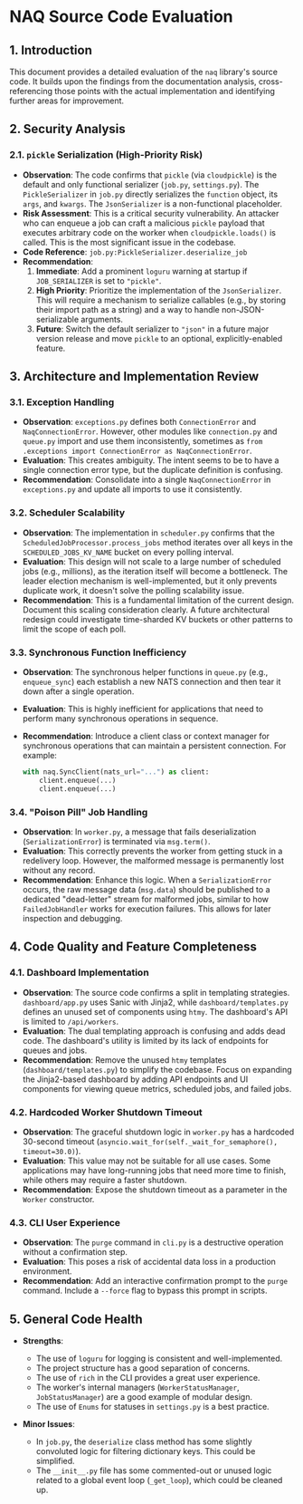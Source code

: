 # NAQ Source Code Evaluation

## 1. Introduction

This document provides a detailed evaluation of the `naq` library's source code. It builds upon the findings from the documentation analysis, cross-referencing those points with the actual implementation and identifying further areas for improvement.

## 2. Security Analysis

### 2.1. `pickle` Serialization (High-Priority Risk)

- **Observation**: The code confirms that `pickle` (via `cloudpickle`) is the default and only functional serializer (`job.py`, `settings.py`). The `PickleSerializer` in `job.py` directly serializes the `function` object, its `args`, and `kwargs`. The `JsonSerializer` is a non-functional placeholder.
- **Risk Assessment**: This is a critical security vulnerability. An attacker who can enqueue a job can craft a malicious `pickle` payload that executes arbitrary code on the worker when `cloudpickle.loads()` is called. This is the most significant issue in the codebase.
- **Code Reference**: `job.py:PickleSerializer.deserialize_job`
- **Recommendation**:
    1.  **Immediate**: Add a prominent `loguru` warning at startup if `JOB_SERIALIZER` is set to `"pickle"`.
    2.  **High Priority**: Prioritize the implementation of the `JsonSerializer`. This will require a mechanism to serialize callables (e.g., by storing their import path as a string) and a way to handle non-JSON-serializable arguments.
    3.  **Future**: Switch the default serializer to `"json"` in a future major version release and move `pickle` to an optional, explicitly-enabled feature.

## 3. Architecture and Implementation Review

### 3.1. Exception Handling

- **Observation**: `exceptions.py` defines both `ConnectionError` and `NaqConnectionError`. However, other modules like `connection.py` and `queue.py` import and use them inconsistently, sometimes as `from .exceptions import ConnectionError as NaqConnectionError`.
- **Evaluation**: This creates ambiguity. The intent seems to be to have a single connection error type, but the duplicate definition is confusing.
- **Recommendation**: Consolidate into a single `NaqConnectionError` in `exceptions.py` and update all imports to use it consistently.

### 3.2. Scheduler Scalability

- **Observation**: The implementation in `scheduler.py` confirms that the `ScheduledJobProcessor.process_jobs` method iterates over all keys in the `SCHEDULED_JOBS_KV_NAME` bucket on every polling interval.
- **Evaluation**: This design will not scale to a large number of scheduled jobs (e.g., millions), as the iteration itself will become a bottleneck. The leader election mechanism is well-implemented, but it only prevents duplicate work, it doesn't solve the polling scalability issue.
- **Recommendation**: This is a fundamental limitation of the current design. Document this scaling consideration clearly. A future architectural redesign could investigate time-sharded KV buckets or other patterns to limit the scope of each poll.

### 3.3. Synchronous Function Inefficiency

- **Observation**: The synchronous helper functions in `queue.py` (e.g., `enqueue_sync`) each establish a new NATS connection and then tear it down after a single operation.
- **Evaluation**: This is highly inefficient for applications that need to perform many synchronous operations in sequence.
- **Recommendation**: Introduce a client class or context manager for synchronous operations that can maintain a persistent connection. For example:

  ```python
  with naq.SyncClient(nats_url="...") as client:
      client.enqueue(...)
      client.enqueue(...)
  ```

### 3.4. "Poison Pill" Job Handling

- **Observation**: In `worker.py`, a message that fails deserialization (`SerializationError`) is terminated via `msg.term()`.
- **Evaluation**: This correctly prevents the worker from getting stuck in a redelivery loop. However, the malformed message is permanently lost without any record.
- **Recommendation**: Enhance this logic. When a `SerializationError` occurs, the raw message data (`msg.data`) should be published to a dedicated "dead-letter" stream for malformed jobs, similar to how `FailedJobHandler` works for execution failures. This allows for later inspection and debugging.

## 4. Code Quality and Feature Completeness

### 4.1. Dashboard Implementation

- **Observation**: The source code confirms a split in templating strategies. `dashboard/app.py` uses Sanic with Jinja2, while `dashboard/templates.py` defines an unused set of components using `htmy`. The dashboard's API is limited to `/api/workers`.
- **Evaluation**: The dual templating approach is confusing and adds dead code. The dashboard's utility is limited by its lack of endpoints for queues and jobs.
- **Recommendation**: Remove the unused `htmy` templates (`dashboard/templates.py`) to simplify the codebase. Focus on expanding the Jinja2-based dashboard by adding API endpoints and UI components for viewing queue metrics, scheduled jobs, and failed jobs.

### 4.2. Hardcoded Worker Shutdown Timeout

- **Observation**: The graceful shutdown logic in `worker.py` has a hardcoded 30-second timeout (`asyncio.wait_for(self._wait_for_semaphore(), timeout=30.0)`).
- **Evaluation**: This value may not be suitable for all use cases. Some applications may have long-running jobs that need more time to finish, while others may require a faster shutdown.
- **Recommendation**: Expose the shutdown timeout as a parameter in the `Worker` constructor.

### 4.3. CLI User Experience

- **Observation**: The `purge` command in `cli.py` is a destructive operation without a confirmation step.
- **Evaluation**: This poses a risk of accidental data loss in a production environment.
- **Recommendation**: Add an interactive confirmation prompt to the `purge` command. Include a `--force` flag to bypass this prompt in scripts.

## 5. General Code Health

- **Strengths**:
    - The use of `loguru` for logging is consistent and well-implemented.
    - The project structure has a good separation of concerns.
    - The use of `rich` in the CLI provides a great user experience.
    - The worker's internal managers (`WorkerStatusManager`, `JobStatusManager`) are a good example of modular design.
    - The use of `Enums` for statuses in `settings.py` is a best practice.

- **Minor Issues**:
    - In `job.py`, the `deserialize` class method has some slightly convoluted logic for filtering dictionary keys. This could be simplified.
    - The `__init__.py` file has some commented-out or unused logic related to a global event loop (`_get_loop`), which could be cleaned up.

